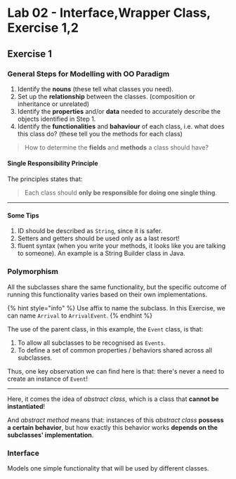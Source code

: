 # Lab 02 - Interface,Wrapper Class, Exercise 1,2

## Exercise 1

### General Steps for Modelling with OO Paradigm

1. Identify the **nouns** (these tell what classes you need).
2. Set up the **relationship** between the classes. (composition or inheritance or unrelated)
3. Identify the **properties** and/or **data** needed to accurately describe the objects identified in Step 1.
4. Identify the **functionalities** and **bahaviour** of each class, i.e. what does this class do? (these tell you the methods for each class)

> How to determine the **fields** and **methods** a class should have?

#### Single Responsibility Principle

The principles states that:

> Each class should **only be responsible for doing one single thing**.

***

#### Some Tips

1. ID should be described as `String`, since it is safer.
2. Setters and getters should be used only as a last resort!
3. fluent syntax (when you write your methods, it looks like you are talking to someone). An example is a String Builder class in Java.

### Polymorphism

All the subclasses share the same functionality, but the specific outcome of running this functionality varies based on their own implementations.

{% hint style="info" %}
Use affix to name the subclass. In this Exercise, we can name `Arrival` to `ArrivalEvent`.
{% endhint %}

The use of the parent class, in this example, the `Event` class, is that:

1. To allow all subclasses to be recognised as `Events`.
2. To define a set of common properties / behaviors shared across all subclasses.

Thus, one key observation we can find here is that: there's never a need to create an instance of `Event`!

***

Here, it comes the idea of _abstract class_, which is a class that **cannot be instantiated**!

And _abstract method_ means that: instances of this _abstract class_ **possess a certain behavior**, but how exactly this behavior works **depends on the subclasses' implementation**.

### Interface

Models one simple functionality that will be used by different classes.

